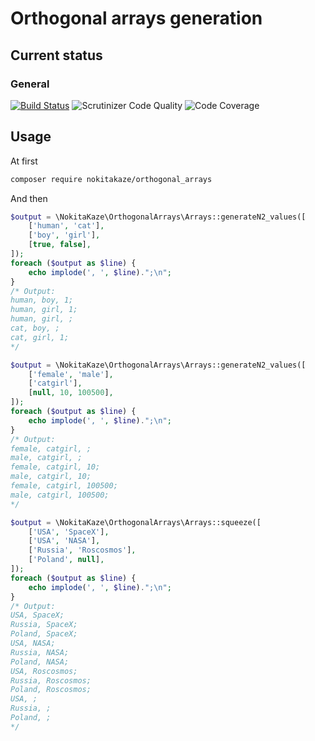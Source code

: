 # Orthogonal arrays generation

## Current status
### General
[![Build Status](https://secure.travis-ci.org/nokitakaze/php-orthogonal-arrays.png?branch=master)](http://travis-ci.org/nokitakaze/php-orthogonal-arrays)
![Scrutinizer Code Quality](https://scrutinizer-ci.com/g/nokitakaze/php-orthogonal-arrays/badges/quality-score.png?b=master)
![Code Coverage](https://scrutinizer-ci.com/g/nokitakaze/php-orthogonal-arrays/badges/coverage.png?b=master)
<!-- [![Latest stable version](https://img.shields.io/packagist/v/nokitakaze/orthogonal_arrays.svg?style=flat-square)](https://packagist.org/packages/nokitakaze/orthogonal_arrays) -->

## Usage
At first
```bash
composer require nokitakaze/orthogonal_arrays
```

And then
```php
$output = \NokitaKaze\OrthogonalArrays\Arrays::generateN2_values([
	['human', 'cat'],
	['boy', 'girl'],
	[true, false],
]);
foreach ($output as $line) {
	echo implode(', ', $line).";\n";
}
/* Output:
human, boy, 1;
human, girl, 1;
human, girl, ;
cat, boy, ;
cat, girl, 1;
*/

$output = \NokitaKaze\OrthogonalArrays\Arrays::generateN2_values([
	['female', 'male'],
	['catgirl'],
	[null, 10, 100500],
]);
foreach ($output as $line) {
	echo implode(', ', $line).";\n";
}
/* Output:
female, catgirl, ;
male, catgirl, ;
female, catgirl, 10;
male, catgirl, 10;
female, catgirl, 100500;
male, catgirl, 100500;
*/

$output = \NokitaKaze\OrthogonalArrays\Arrays::squeeze([
	['USA', 'SpaceX'],
	['USA', 'NASA'],
	['Russia', 'Roscosmos'],
	['Poland', null],
]);
foreach ($output as $line) {
	echo implode(', ', $line).";\n";
}
/* Output:
USA, SpaceX;
Russia, SpaceX;
Poland, SpaceX;
USA, NASA;
Russia, NASA;
Poland, NASA;
USA, Roscosmos;
Russia, Roscosmos;
Poland, Roscosmos;
USA, ;
Russia, ;
Poland, ;
*/
```
